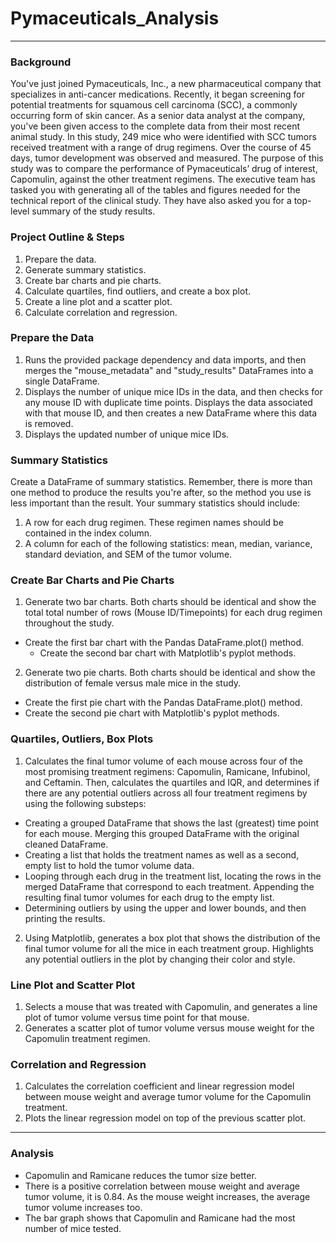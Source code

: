 # Pymaceuticals_Analysis
---

### Background
You've just joined Pymaceuticals, Inc., a new pharmaceutical company that specializes in anti-cancer medications. Recently, it began screening for potential treatments for squamous cell carcinoma (SCC), a commonly occurring form of skin cancer. As a senior data analyst at the company, you've been given access to the complete data from their most recent animal study. In this study, 249 mice who were identified with SCC tumors received treatment with a range of drug regimens. Over the course of 45 days, tumor development was observed and measured. The purpose of this study was to compare the performance of Pymaceuticals’ drug of interest, Capomulin, against the other treatment regimens. The executive team has tasked you with generating all of the tables and figures needed for the technical report of the clinical study. They have also asked you for a top-level summary of the study results.

### Project Outline & Steps
1. Prepare the data.
2. Generate summary statistics.
3. Create bar charts and pie charts.
4. Calculate quartiles, find outliers, and create a box plot.
5. Create a line plot and a scatter plot.
6. Calculate correlation and regression.

### Prepare the Data
1. Runs the provided package dependency and data imports, and then merges the "mouse_metadata" and "study_results" DataFrames into a single DataFrame.
2. Displays the number of unique mice IDs in the data, and then checks for any mouse ID with duplicate time points.
Displays the data associated with that mouse ID, and then creates a new DataFrame where this data is removed.
3. Displays the updated number of unique mice IDs.

### Summary Statistics
Create a DataFrame of summary statistics. Remember, there is more than one method to produce the results you're after, so the method you use is less important than the result. Your summary statistics should include:
1. A row for each drug regimen. These regimen names should be contained in the index column.
2. A column for each of the following statistics: mean, median, variance, standard deviation, and SEM of the tumor volume.

### Create Bar Charts and Pie Charts
1. Generate two bar charts. Both charts should be identical and show the total total number of rows (Mouse ID/Timepoints) for each drug regimen throughout the study.
- Create the first bar chart with the Pandas DataFrame.plot() method.
  - Create the second bar chart with Matplotlib's pyplot methods.
2. Generate two pie charts. Both charts should be identical and show the distribution of female versus male mice in the study.
  - Create the first pie chart with the Pandas DataFrame.plot() method.
  - Create the second pie chart with Matplotlib's pyplot methods.

### Quartiles, Outliers, Box Plots
1. Calculates the final tumor volume of each mouse across four of the most promising treatment regimens: Capomulin, Ramicane, Infubinol, and Ceftamin.
Then, calculates the quartiles and IQR, and determines if there are any potential outliers across all four treatment regimens by using the following substeps:
  - Creating a grouped DataFrame that shows the last (greatest) time point for each mouse. Merging this grouped DataFrame with the original cleaned DataFrame.
  - Creating a list that holds the treatment names as well as a second, empty list to hold the tumor volume data.
  - Looping through each drug in the treatment list, locating the rows in the merged DataFrame that correspond to each treatment. Appending the resulting final tumor volumes for each drug to the empty list.
  - Determining outliers by using the upper and lower bounds, and then printing the results.
2. Using Matplotlib, generates a box plot that shows the distribution of the final tumor volume for all the mice in each treatment group. Highlights any potential outliers in the plot by changing their color and style.

### Line Plot and Scatter Plot
1. Selects a mouse that was treated with Capomulin, and generates a line plot of tumor volume versus time point for that mouse.
2. Generates a scatter plot of tumor volume versus mouse weight for the Capomulin treatment regimen.

### Correlation and Regression
1. Calculates the correlation coefficient and linear regression model between mouse weight and average tumor volume for the Capomulin treatment.
2. Plots the linear regression model on top of the previous scatter plot.
---
### Analysis

- Capomulin and Ramicane reduces the tumor size better.
- There is a positive correlation between mouse weight and average tumor volume, it is 0.84. As the mouse weight increases, the average tumor volume increases too.
- The bar graph shows that Capomulin and Ramicane had the most number of mice tested.



